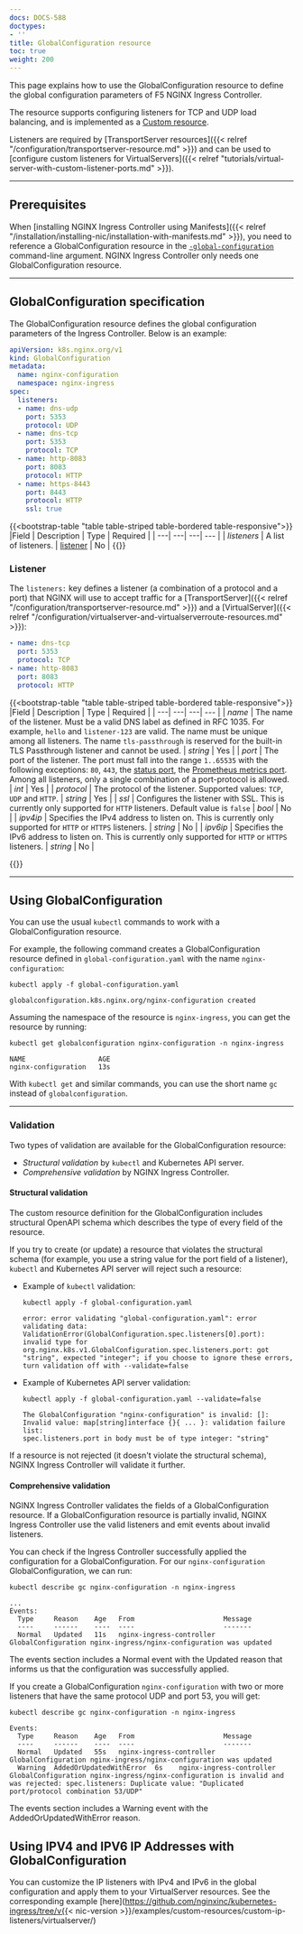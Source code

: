 ```yaml
---
docs: DOCS-588
doctypes:
- ''
title: GlobalConfiguration resource
toc: true
weight: 200
---
```


This page explains how to use the GlobalConfiguration resource to define the global configuration parameters of F5 NGINX Ingress Controller.

The resource supports configuring listeners for TCP and UDP load balancing, and is implemented as a [Custom resource](https://kubernetes.io/docs/concepts/extend-kubernetes/api-extension/custom-resources/). 

Listeners are required by [TransportServer resources]({{< relref "/configuration/transportserver-resource.md" >}}) and can be used to [configure custom listeners for VirtualServers]({{< relref "tutorials/virtual-server-with-custom-listener-ports.md" >}}).

---

## Prerequisites

When [installing NGINX Ingress Controller using Manifests]({{< relref "/installation/installing-nic/installation-with-manifests.md" >}}), you need to reference a GlobalConfiguration resource in the [`-global-configuration`](/nginx-ingress-controller/configuration/global-configuration/command-line-arguments#cmdoption-global-configuration) command-line argument. NGINX Ingress Controller only needs one GlobalConfiguration resource.

---

## GlobalConfiguration specification

The GlobalConfiguration resource defines the global configuration parameters of the Ingress Controller. Below is an example:

```yaml
apiVersion: k8s.nginx.org/v1
kind: GlobalConfiguration
metadata:
  name: nginx-configuration
  namespace: nginx-ingress
spec:
  listeners:
  - name: dns-udp
    port: 5353
    protocol: UDP
  - name: dns-tcp
    port: 5353
    protocol: TCP
  - name: http-8083
    port: 8083
    protocol: HTTP
  - name: https-8443
    port: 8443
    protocol: HTTP
    ssl: true
```

{{<bootstrap-table "table table-striped table-bordered table-responsive">}}
|Field | Description | Type | Required |
| ---| ---| ---| --- |
| *listeners* | A list of listeners. | [listener](#listener) | No |
{{</bootstrap-table>}}

### Listener

The `listeners:` key defines a listener (a combination of a protocol and a port) that NGINX will use to accept traffic for a [TransportServer]({{< relref "/configuration/transportserver-resource.md" >}})  and a [VirtualServer]({{< relref "/configuration/virtualserver-and-virtualserverroute-resources.md" >}}):

```yaml
- name: dns-tcp
  port: 5353
  protocol: TCP
- name: http-8083
  port: 8083
  protocol: HTTP
```

{{<bootstrap-table "table table-striped table-bordered table-responsive">}}
|Field | Description | Type | Required |
| ---| ---| ---| --- |
| *name* | The name of the listener. Must be a valid DNS label as defined in RFC 1035. For example, ``hello`` and ``listener-123`` are valid. The name must be unique among all listeners. The name ``tls-passthrough`` is reserved for the built-in TLS Passthrough listener and cannot be used. | *string* | Yes |
| *port* | The port of the listener. The port must fall into the range ``1..65535`` with the following exceptions: ``80``, ``443``, the [status port](/nginx-ingress-controller/logging-and-monitoring/status-page), the [Prometheus metrics port](/nginx-ingress-controller/logging-and-monitoring/prometheus). Among all listeners, only a single combination of a port-protocol is allowed. | *int* | Yes |
| *protocol* | The protocol of the listener. Supported values: ``TCP``, ``UDP`` and ``HTTP``. | *string* | Yes |
| *ssl* | Configures the listener with SSL. This is currently only supported for ``HTTP`` listeners. Default value is ``false`` | *bool* | No |
| *ipv4ip* | Specifies the IPv4 address to listen on. This is currently only supported for ``HTTP`` or ``HTTPS``  listeners. | *string* | No |
| *ipv6ip* | Specifies the IPv6 address to listen on. This is currently only supported for ``HTTP`` or ``HTTPS``  listeners. | *string* | No |

{{</bootstrap-table>}}

---

## Using GlobalConfiguration

You can use the usual `kubectl` commands to work with a GlobalConfiguration resource.

For example, the following command creates a GlobalConfiguration resource defined in `global-configuration.yaml` with the name `nginx-configuration`:

```shell
kubectl apply -f global-configuration.yaml
```
```shell
globalconfiguration.k8s.nginx.org/nginx-configuration created
```

Assuming the namespace of the resource is `nginx-ingress`, you can get the resource by running:

```shell
kubectl get globalconfiguration nginx-configuration -n nginx-ingress
```
```shell
NAME                  AGE
nginx-configuration   13s
```

With `kubectl get` and similar commands, you can use the short name `gc` instead of `globalconfiguration`.

---

### Validation

Two types of validation are available for the GlobalConfiguration resource:

- *Structural validation* by `kubectl` and Kubernetes API server.
- *Comprehensive validation* by NGINX Ingress Controller.


#### Structural validation

The custom resource definition for the GlobalConfiguration includes structural OpenAPI schema which describes the type of every field of the resource.

If you try to create (or update) a resource that violates the structural schema (for example, you use a string value for the port field of a listener), `kubectl` and Kubernetes API server will reject such a resource:

- Example of `kubectl` validation:

    ```shell
    kubectl apply -f global-configuration.yaml
    ```
    ```text
    error: error validating "global-configuration.yaml": error validating data: ValidationError(GlobalConfiguration.spec.listeners[0].port): invalid type for org.nginx.k8s.v1.GlobalConfiguration.spec.listeners.port: got "string", expected "integer"; if you choose to ignore these errors, turn validation off with --validate=false
    ```

- Example of Kubernetes API server validation:

    ```shell
    kubectl apply -f global-configuration.yaml --validate=false
    ```
    ```text
    The GlobalConfiguration "nginx-configuration" is invalid: []: Invalid value: map[string]interface {}{ ... }: validation failure list:
    spec.listeners.port in body must be of type integer: "string"
    ```

If a resource is not rejected (it doesn't violate the structural schema), NGINX Ingress Controller will validate it further.

#### Comprehensive validation

NGINX Ingress Controller validates the fields of a GlobalConfiguration resource. If a GlobalConfiguration resource is partially invalid, NGINX Ingress Controller use the valid listeners and emit events about invalid listeners.

You can check if the Ingress Controller successfully applied the configuration for a GlobalConfiguration. For our  `nginx-configuration` GlobalConfiguration, we can run:

```shell
kubectl describe gc nginx-configuration -n nginx-ingress
```
```text
...
Events:
  Type     Reason    Age   From                      Message
  ----     ------    ----  ----                      -------
  Normal   Updated   11s   nginx-ingress-controller  GlobalConfiguration nginx-ingress/nginx-configuration was updated
```

The events section includes a Normal event with the Updated reason that informs us that the configuration was successfully applied.

If you create a GlobalConfiguration `nginx-configuration` with two or more listeners that have the same protocol UDP and port 53, you will get:

```shell
kubectl describe gc nginx-configuration -n nginx-ingress
```
```text
Events:
  Type     Reason    Age   From                      Message
  ----     ------    ----  ----                      -------
  Normal   Updated   55s   nginx-ingress-controller  GlobalConfiguration nginx-ingress/nginx-configuration was updated
  Warning  AddedOrUpdatedWithError  6s    nginx-ingress-controller  GlobalConfiguration nginx-ingress/nginx-configuration is invalid and was rejected: spec.listeners: Duplicate value: "Duplicated port/protocol combination 53/UDP"
```

The events section includes a Warning event with the AddedOrUpdatedWithError reason.


## Using IPV4 and IPV6 IP Addresses with GlobalConfiguration

You can customize the IP listeners with IPv4 and IPv6 in the global configuration and apply them to your VirtualServer resources. See the corresponding example [here](https://github.com/nginxinc/kubernetes-ingress/tree/v{{< nic-version >}}/examples/custom-resources/custom-ip-listeners/virtualserver/)
